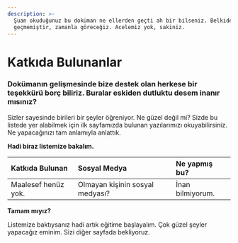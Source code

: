 ```yaml
---
description: >-
  Şuan okuduğunuz bu doküman ne ellerden geçti ah bir bilseniz. Belkide henüz
  geçmemiştir, zamanla göreceğiz. Acelemiz yok, sakiniz.
---
```


# Katkıda Bulunanlar

### **Dokümanın gelişmesinde bize destek olan herkese bir teşekkürü borç biliriz. Buralar eskiden dutluktu desem inanır mısınız?**

Sizler sayesinde birileri bir şeyler öğreniyor. Ne güzel değil mi? Sizde bu listede yer alabilmek için ilk sayfamızda bulunan yazılarımızı okuyabilirsiniz. Ne yapacağınızı tam anlamıyla anlattık. 

**Hadi biraz listemize bakalım.**

| **Katkıda Bulunan** | **Sosyal Medya** | **Ne yapmış bu?** |
| :--- | :--- | :--- |
| Maalesef henüz yok. | Olmayan kişinin sosyal medyası? | İnan bilmiyorum. |

**Tamam mıyız?**

Listemize baktıysanız hadi artık eğitime başlayalım. Çok güzel şeyler yapacağız eminim. Sizi diğer sayfada bekliyoruz.

